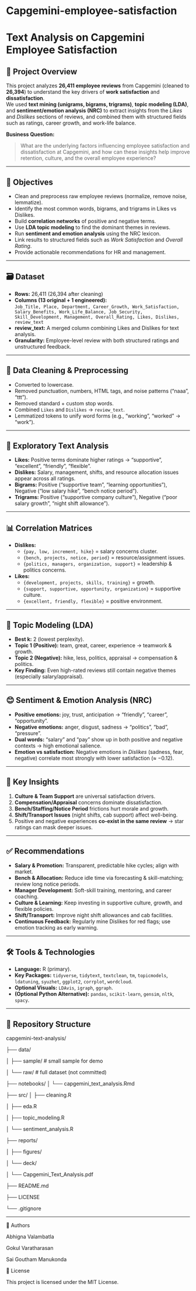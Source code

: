 # Capgemini-employee-satisfaction
# Text Analysis on Capgemini Employee Satisfaction

## 📌 Project Overview
This project analyzes **26,411 employee reviews** from Capgemini (cleaned to **26,394**) to understand the key drivers of **work satisfaction** and **dissatisfaction**.  
We used **text mining (unigrams, bigrams, trigrams)**, **topic modeling (LDA)**, and **sentiment/emotion analysis (NRC)** to extract insights from the *Likes* and *Dislikes* sections of reviews, and combined them with structured fields such as ratings, career growth, and work-life balance.

**Business Question:**  
> What are the underlying factors influencing employee satisfaction and dissatisfaction at Capgemini, and how can these insights help improve retention, culture, and the overall employee experience?

---

## 🎯 Objectives
- Clean and preprocess raw employee reviews (normalize, remove noise, lemmatize).
- Identify the most common words, bigrams, and trigrams in Likes vs Dislikes.
- Build **correlation networks** of positive and negative terms.
- Use **LDA topic modeling** to find the dominant themes in reviews.
- Run **sentiment and emotion analysis** using the NRC lexicon.
- Link results to structured fields such as *Work Satisfaction* and *Overall Rating*.
- Provide actionable recommendations for HR and management.

---

## 🗃️ Dataset
- **Rows:** 26,411 (26,394 after cleaning)
- **Columns (13 original + 1 engineered):**  
  `Job_Title, Place, Department, Career_Growth, Work_Satisfaction, Salary_Benefits, Work_Life_Balance, Job_Security, Skill_Development, Management, Overall_Rating, Likes, Dislikes, review_text`  
- **review_text:** A merged column combining Likes and Dislikes for text analysis.
- **Granularity:** Employee-level review with both structured ratings and unstructured feedback.

---

## 🧹 Data Cleaning & Preprocessing
- Converted to lowercase.  
- Removed punctuation, numbers, HTML tags, and noise patterns (“naaa”, “ttt”).  
- Removed standard + custom stop words.  
- Combined `Likes` and `Dislikes` → `review_text`.  
- Lemmatized tokens to unify word forms (e.g., “working”, “worked” → “work”).

---

## 🔎 Exploratory Text Analysis
- **Likes:** Positive terms dominate higher ratings → “supportive”, “excellent”, “friendly”, “flexible”.  
- **Dislikes:** Salary, management, shifts, and resource allocation issues appear across all ratings.  
- **Bigrams:** Positive (“supportive team”, “learning opportunities”), Negative (“low salary hike”, “bench notice period”).  
- **Trigrams:** Positive (“supportive company culture”), Negative (“poor salary growth”, “night shift allowance”).

---

## 📊 Correlation Matrices
- **Dislikes:**  
  - `{pay, low, increment, hike}` = salary concerns cluster.  
  - `{bench, projects, notice, period}` = resource/assignment issues.  
  - `{politics, managers, organization, support}` = leadership & politics concerns.  
- **Likes:**  
  - `{development, projects, skills, training}` = growth.  
  - `{support, supportive, opportunity, organization}` = supportive culture.  
  - `{excellent, friendly, flexible}` = positive environment.

---

## 🧠 Topic Modeling (LDA)
- **Best k:** 2 (lowest perplexity).  
- **Topic 1 (Positive):** team, great, career, experience → teamwork & growth.  
- **Topic 2 (Negative):** hike, less, politics, appraisal → compensation & politics.  
- **Key Finding:** Even high-rated reviews still contain negative themes (especially salary/appraisal).

---

## 😊 Sentiment & Emotion Analysis (NRC)
- **Positive emotions:** joy, trust, anticipation → “friendly”, “career”, “opportunity”.  
- **Negative emotions:** anger, disgust, sadness → “politics”, “bad”, “pressure”.  
- **Dual words:** “salary” and “pay” show up in both positive and negative contexts → high emotional salience.  
- **Emotion vs satisfaction:** Negative emotions in *Dislikes* (sadness, fear, negative) correlate most strongly with lower satisfaction (≈ −0.12).

---

## 📌 Key Insights
1. **Culture & Team Support** are universal satisfaction drivers.  
2. **Compensation/Appraisal** concerns dominate dissatisfaction.  
3. **Bench/Staffing/Notice Period** frictions hurt morale and growth.  
4. **Shift/Transport Issues** (night shifts, cab support) affect well-being.  
5. Positive and negative experiences **co-exist in the same review** → star ratings can mask deeper issues.

---

## ✅ Recommendations
- **Salary & Promotion:** Transparent, predictable hike cycles; align with market.  
- **Bench & Allocation:** Reduce idle time via forecasting & skill-matching; review long notice periods.  
- **Manager Development:** Soft-skill training, mentoring, and career coaching.  
- **Culture & Learning:** Keep investing in supportive culture, growth, and flexible policies.  
- **Shift/Transport:** Improve night shift allowances and cab facilities.  
- **Continuous Feedback:** Regularly mine Dislikes for red flags; use emotion tracking as early warning.

---

## 🛠️ Tools & Technologies
- **Language:** R (primary).  
- **Key Packages:** `tidyverse`, `tidytext`, `textclean`, `tm`, `topicmodels`, `ldatuning`, `syuzhet`, `ggplot2`, `corrplot`, `wordcloud`.  
- **Optional Visuals:** `LDAvis`, `igraph`, `ggraph`.  
- **(Optional Python Alternative):** `pandas`, `scikit-learn`, `gensim`, `nltk`, `spacy`.

---

## 📂 Repository Structure
capgemini-text-analysis/

├── data/

│ ├── sample/ # small sample for demo

│ └── raw/ # full dataset (not committed)

├── notebooks/
│ └── capgemini_text_analysis.Rmd

├── src/
│ ├── cleaning.R

│ ├── eda.R

│ ├── topic_modeling.R

│ └── sentiment_analysis.R

├── reports/

│ ├── figures/

│ └── deck/

│ └── Capgemini_Text_Analysis.pdf

├── README.md

├── LICENSE

└── .gitignore


---

👥 Authors

Abhigna Valambatla

Gokul Varatharasan

Sai Goutham Manukonda

📜 License

This project is licensed under the MIT License.

